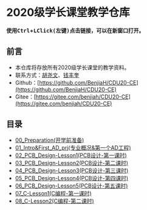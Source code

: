 # 2020级学长课堂教学仓库

**使用<kbd>Ctrl</kbd>+<kbd>LClick(左键)</kbd>点击链接，可以在新窗口打开。**

## 前言

- 本仓库将存放所有2020级学长课堂的教学资料。
- 联系方式：[胡尧文](http://wpa.qq.com/msgrd?v=3&uin=875927790&site=qq&menu=yes)、[钱丰奎](http://wpa.qq.com/msgrd?v=3&uin=2441860278&site=qq&menu=yes)  
- Github：[https://github.com/BenjiaH/CDU20-CE](https://github.com/BenjiaH/CDU20-CE)
- Gitee：[https://gitee.com/benjiah/CDU20-CE](https://gitee.com/benjiah/CDU20-CE)

## 目录

- [00_Preparation(开学前准备)](00_Preparation)
- [01_Intro&First_AD_prj(专业概况&第一个AD工程)](01_Intro&First_AD_prj)
- [02_PCB_Design-Lesson1(PCB设计-第一课时)](02_PCB_Design-Lesson1)
- [03_PCB_Design-Lesson2(PCB设计-第二课时)](03_PCB_Design-Lesson2)
- [04_PCB_Design-Lesson3(PCB设计-第三课时)](04_PCB_Design-Lesson3)
- [05_PCB_Design-Lesson4(PCB设计-第四课时)](05_PCB_Design-Lesson4)
- [06_PCB_Design-Lesson5(PCB设计-第五课时)](06_PCB_Design-Lesson5)
- [07_C-Lesson1(C编程-第一课时)](07_C-Lesson1)
- [08_C-Lesson2(C编程-第二课时)](08_C-Lesson2)
